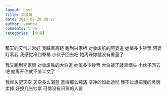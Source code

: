 ```yaml
---
layout: post
title: 卖灵魂
date: 2017-07-28 08:27
author: venhow
comments: true
categories: [小诗]
---
```

那天的天气非常好
我踩着高跷
跑到兴家桥
对收废纸的阿婆道
她值多少钞票
阿婆盯着我
我感觉冷到脊梢
小伙子回去吧
她离开你就没有重量了

我又跑到李家贸
对收废铁的大伯道
她值多少钞票
大伯敲了敲旱烟头
小伙子回去吧
她离开你就不值半文了

我仰头望天空
天空多么湛蓝
蓝得那么纯洁
洁净的如此透彻
我不过想把我的灵魂卖掉
好换几张钞票
可惜没有识货的人要
